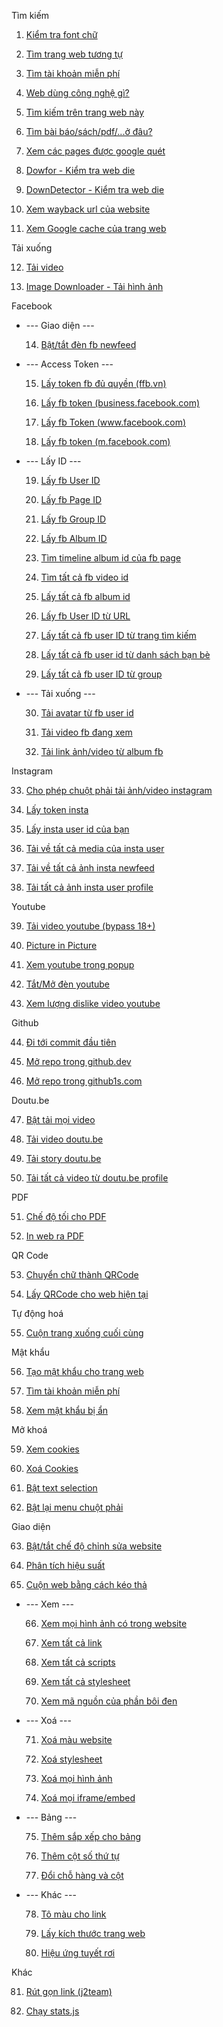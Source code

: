 <i class="fa-solid fa-magnifying-glass"></i> Tìm kiếm

  1. [Kiểm tra font chữ](./scripts/whatFont.js)

  2. [Tìm trang web tương tự](./scripts/similarWeb.js)

  3. [Tìm tài khoản miễn phí](./scripts/search_sharedAccount.js)

  4. [Web dùng công nghệ gì?](./scripts/whatWebsiteStack.js)

  5. [Tìm kiếm trên trang web này](./scripts/search_googleSite.js)

  6. [Tìm bài báo/sách/pdf/...ở đâu?](./scripts/search_paperWhere.js)

  7. [Xem các pages được google quét](./scripts/search_totalIndexedPages.js)

  8. [Dowfor - Kiểm tra web die](./scripts/checkWebDie.js)

  9. [DownDetector - Kiểm tra web die](./scripts/downDetector.js)

  10. [Xem wayback url của website](./scripts/openWaybackUrl.js)

  11. [Xem Google cache của trang web](./scripts/googleCache.js)

<i class="fa-solid fa-download"></i> Tải xuống

  12. [Tải video](./scripts/download_video.js)

  13. [Image Downloader - Tải hình ảnh](./scripts/download_image.js)

<i class="fa-brands fa-facebook"></i> Facebook

- --- Giao diện ---

  14. [Bật/tắt đèn fb newfeed](./scripts/fb_toggleLight.js)

- --- Access Token ---

  15. [Lấy token fb đủ quyền (ffb.vn)](./scripts/fb_getTokenFfb.js)

  16. [Lấy fb token (business.facebook.com)](./scripts/fb_getTokenBusiness.js)

  17. [Lấy fb Token (www.facebook.com)](./scripts/fb_getTokenFacebook.js)

  18. [Lấy fb token (m.facebook.com)](./scripts/fb_getTokenMFacebook.js)

- --- Lấy ID ---

  19. [Lấy fb User ID](./scripts/fb_getUid.js)

  20. [Lấy fb Page ID](./scripts/fb_getPageId.js)

  21. [Lấy fb Group ID](./scripts/fb_getGroupId.js)

  22. [Lấy fb Album ID](./scripts/fb_getAlbumId.js)

  23. [Tìm timeline album id của fb page](./scripts/fb_getTimelineAlbumId.js)

  24. [Tìm tất cả fb video id](./scripts/fb_getAllVideoId.js)

  25. [Lấy tất cả fb album id](./scripts/fb_getAllAlbumId.js)

  26. [Lấy fb User ID từ URL](./scripts/fb_getUidFromUrl.js)

  27. [Lấy tất cả fb user ID từ trang tìm kiếm](./scripts/fb_getAllUidFromFbSearch.js)

  28. [Lấy tất cả fb user id từ danh sách bạn bè](./scripts/fb_getAllUidFromFriendsPage.js)

  29. [Lấy tất cả fb user ID từ group](./scripts/fb_getAllUidOfGroupMembers.js)

- --- Tải xuống ---

  30. [Tải avatar từ fb user id](./scripts/fb_getAvatarFromUid.js)

  31. [Tải video fb đang xem](./scripts/fb_downloadCurrentVideo.js)

  32. [Tải link ảnh/video từ album fb](./scripts/fb_downloadAlbumMedia.js)

<i class="fa-brands fa-instagram"></i> Instagram

  33. [Cho phép chuột phải tải ảnh/video instagram](./scripts/insta_enableDownloadImage.js)

  34. [Lấy token insta](./scripts/insta_getToken.js)

  35. [Lấy insta user id của bạn](./scripts/insta_getUid.js)

  36. [Tải về tất cả media của insta user](./scripts/insta_getAllUserMedia.js)

  37. [Tải về tất cả ảnh insta newfeed](./scripts/insta_getAllImagesInNewFeed.js)

  38. [Tải tất cả ảnh insta user profile](./scripts/insta_getAllImagesInUserProfile.js)

<i class="fa-brands fa-youtube"></i> Youtube

  39. [Tải video youtube (bypass 18+)](./scripts/youtube_downloadVideo.js)

  40. [Picture in Picture](./scripts/pictureInPicture.js)

  41. [Xem youtube trong popup](./scripts/youtube_popupPlayer.js)

  42. [Tắt/Mở đèn youtube](./scripts/youtube_toggleLight.js)

  43. [Xem lượng dislike video youtube](./scripts/youtube_viewDislikes.js)

<i class="fa-brands fa-github"></i> Github

  44. [Đi tới commit đầu tiên](./scripts/github_goToFirstCommit.js)

  45. [Mở repo trong github.dev](./scripts/githubdev.js)

  46. [Mở repo trong github1s.com](./scripts/github1s.js)

Doutu.be

  47. [Bật tải mọi video](./scripts/doutube_enableDownloadVideo.js)

  48. [Tải video doutu.be](./scripts/doutube_downloadWatchingVideo.js)

  49. [Tải story doutu.be](./scripts/doutube_downloadWatchingStory.js)

  50. [Tải tất cả video từ doutu.be profile](./scripts/doutube_getAllVideoInUserProfile.js)

<i class="fa-solid fa-file-pdf"></i> PDF

  51. [Chế độ tối cho PDF](./scripts/darkModePDF.js)

  52. [In web ra PDF](./scripts/webToPDF.js)

<i class="fa-solid fa-qrcode"></i> QR Code

  53. [Chuyển chữ thành QRCode](./scripts/textToQRCode.js)

  54. [Lấy QRCode cho web hiện tại](./scripts/webToQRCode.js)

<i class="fa-solid fa-robot"></i> Tự động hoá

  55. [Cuộn trang xuống cuối cùng](./scripts/scrollToVeryEnd.js)

<i class="fa-solid fa-key"></i> Mật khẩu

  56. [Tạo mật khẩu cho trang web](./scripts/passwordGenerator.js)

  57. [Tìm tài khoản miễn phí](./scripts/search_sharedAccount.js)

  58. [Xem mật khẩu bị ẩn](./scripts/viewHiddenPassword.js)

<i class="fa-solid fa-unlock"></i> Mở khoá

  59. [Xem cookies](./scripts/viewCookies.js)

  60. [Xoá Cookies](./scripts/removeCookies.js)

  61. [Bật text selection](./scripts/enableTextSelection.js)

  62. [Bật lại menu chuột phải](./scripts/reEnableContextMenu.js)

<i class="fa-solid fa-eye"></i> Giao diện

  63. [Bật/tắt chế độ chỉnh sửa website](./scripts/toggleEditPage.js)

  64. [Phân tích hiệu suất](./scripts/performanceAnalyzer.js)

  65. [Cuộn web bằng cách kéo thả](./scripts/scrollByDrag.js)

- --- Xem ---

  66. [Xem mọi hình ảnh có trong website](./scripts/listAllImagesInWeb.js)

  67. [Xem tất cả link](./scripts/viewAllLinks.js)

  68. [Xem tất cả scripts](./scripts/viewScriptsUsed.js)

  69. [Xem tất cả stylesheet](./scripts/viewStylesUsed.js)

  70. [Xem mã nguồn của phần bôi đen](./scripts/viewPartialSource.js)

- --- Xoá ---

  71. [Xoá màu website](./scripts/removeColours.js)

  72. [Xoá stylesheet](./scripts/removeStylesheet.js)

  73. [Xoá mọi hình ảnh](./scripts/removeImages.js)

  74. [Xoá mọi iframe/embed](./scripts/removeBloat.js)

- --- Bảng ---

  75. [Thêm sắp xếp cho bảng](./scripts/table_addSortTable.js)

  76. [Thêm cột số thứ tự](./scripts/table_addNumberColumn.js)

  77. [Đổi chỗ hàng và cột](./scripts/table_swapRowAndColumn.js)

- --- Khác ---

  78. [Tô màu cho link](./scripts/internalOrExternalLink.js)

  79. [Lấy kích thước trang web](./scripts/getWindowSize.js)

  80. [Hiệu ứng tuyết rơi](./scripts/letItSnow.js)

<i class="fa-solid fa-ellipsis"></i> Khác

  81. [Rút gọn link (j2team)](./scripts/shortenURL.js)

  82. [Chạy stats.js](./scripts/runStatJs.js)
